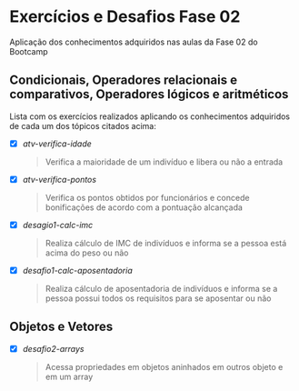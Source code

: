 # Exercícios e Desafios Fase 02
Aplicação dos conhecimentos adquiridos nas aulas da Fase 02 do Bootcamp

## Condicionais, Operadores relacionais e comparativos, Operadores lógicos e aritméticos
Lista com os exercícios realizados aplicando os conhecimentos adquiridos de cada um dos tópicos citados acima:
- [x] _atv-verifica-idade_
  >Verifica a maioridade de um indivíduo e libera ou não a entrada

- [x] _atv-verifica-pontos_
  >Verifica os pontos obtidos por funcionários e concede bonificações de acordo com a pontuação alcançada

- [x] _desagio1-calc-imc_
  >Realiza cálculo de IMC de indivíduos e informa se a pessoa está acima do peso ou não

- [x] _desafio1-calc-aposentadoria_
  >Realiza cálculo de aposentadoria de indivíduos e informa se a pessoa possui todos os requisitos para se aposentar ou não

## Objetos e Vetores
- [x] _desafio2-arrays_
  >Acessa propriedades em objetos aninhados em outros objeto e em um array

